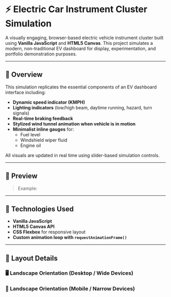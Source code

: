 # ⚡ Electric Car Instrument Cluster Simulation

A visually engaging, browser-based electric vehicle instrument cluster built using **Vanilla JavaScript** and **HTML5 Canvas**. This project simulates a modern, non-traditional EV dashboard for display, experimentation, and portfolio demonstration purposes.

---

## 🚙 Overview

This simulation replicates the essential components of an EV dashboard interface including:

- **Dynamic speed indicator (KMPH)**
- **Lighting indicators** (low/high beam, daytime running, hazard, turn signals)
- **Real-time braking feedback**
- **Stylized wind tunnel animation when vehicle is in motion**
- **Minimalist inline gauges** for:
  - Fuel level
  - Windshield wiper fluid
  - Engine oil

All visuals are updated in real time using slider-based simulation controls.

---

## 📸 Preview

> Example:

---

## 🧰 Technologies Used

- **Vanilla JavaScript**
- **HTML5 Canvas API**
- **CSS Flexbox** for responsive layout
- **Custom animation loop with `requestAnimationFrame()`**

---

## 📐 Layout Details

### 🖥 Landscape Orientation (Desktop / Wide Devices)
### 📱 Landscape Orientation (Mobile / Narrow Devices)
